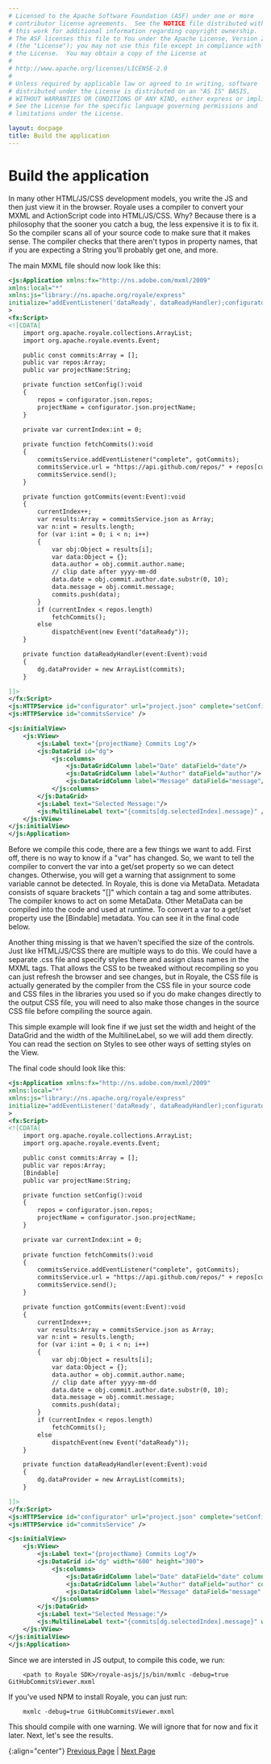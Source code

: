 ```yaml
---
# Licensed to the Apache Software Foundation (ASF) under one or more
# contributor license agreements.  See the NOTICE file distributed with
# this work for additional information regarding copyright ownership.
# The ASF licenses this file to You under the Apache License, Version 2.0
# (the "License"); you may not use this file except in compliance with
# the License.  You may obtain a copy of the License at
# 
# http://www.apache.org/licenses/LICENSE-2.0
# 
# Unless required by applicable law or agreed to in writing, software
# distributed under the License is distributed on an "AS IS" BASIS,
# WITHOUT WARRANTIES OR CONDITIONS OF ANY KIND, either express or implied.
# See the License for the specific language governing permissions and
# limitations under the License.

layout: docpage
title: Build the application
---
```


# Build the application

In many other HTML/JS/CSS development models, you write the JS and then just view it in the browser.  Royale uses a compiler to convert your MXML and ActionScript code into HTML/JS/CSS.  Why?  Because there is a philosophy that the sooner you catch a bug, the less expensive it is to fix it.  So the compiler scans all of your source code to make sure that it makes sense.  The compiler checks that there aren't typos in property names, that if you are expecting a String you'll probably get one, and more.  

The main MXML file should now look like this:

```XML
<js:Application xmlns:fx="http://ns.adobe.com/mxml/2009"
xmlns:local="*"
xmlns:js="library://ns.apache.org/royale/express"
initialize="addEventListener('dataReady', dataReadyHandler);configurator.send()"
>
<fx:Script>
<![CDATA[
    import org.apache.royale.collections.ArrayList;
    import org.apache.royale.events.Event;

    public const commits:Array = [];
    public var repos:Array;
    public var projectName:String;

    private function setConfig():void
    {
        repos = configurator.json.repos;
        projectName = configurator.json.projectName;
    }

    private var currentIndex:int = 0;
    
    private function fetchCommits():void
    {
        commitsService.addEventListener("complete", gotCommits);
        commitsService.url = "https://api.github.com/repos/" + repos[currentIndex] + "/commits";
        commitsService.send();
    }

    private function gotCommits(event:Event):void
    {
        currentIndex++;
        var results:Array = commitsService.json as Array;
        var n:int = results.length;
        for (var i:int = 0; i < n; i++)
        {
            var obj:Object = results[i];
            var data:Object = {};
            data.author = obj.commit.author.name;
            // clip date after yyyy-mm-dd
            data.date = obj.commit.author.date.substr(0, 10);
            data.message = obj.commit.message;
            commits.push(data);
        }
        if (currentIndex < repos.length)
            fetchCommits();
        else
            dispatchEvent(new Event("dataReady"));
    }

    private function dataReadyHandler(event:Event):void
    {
        dg.dataProvider = new ArrayList(commits);
    }

]]>
</fx:Script>
<js:HTTPService id="configurator" url="project.json" complete="setConfig();fetchCommits()" />
<js:HTTPService id="commitsService" />

<js:initialView>
    <js:VView>
        <js:Label text="{projectName} Commits Log"/>
        <js:DataGrid id="dg">
            <js:columns>
                <js:DataGridColumn label="Date" dataField="date"/>
                <js:DataGridColumn label="Author" dataField="author"/>
                <js:DataGridColumn label="Message" dataField="message"/>
            </js:columns>
        </js:DataGrid>
        <js:Label text="Selected Message:"/>
        <js:MultilineLabel text="{commits[dg.selectedIndex].message}" />
    </js:VView>
</js:initialView>
</js:Application>
```

Before we compile this code, there are a few things we want to add.  First off, there is no way to know if a  "var" has changed.  So, we want to tell the compiler to convert the var into a get/set property so we can detect changes.  Otherwise, you will get a warning that assignment to some variable cannot be detected.  In Royale, this is done via MetaData.  Metadata consists of square brackets "[]" which contain a tag and some attributes.  The compiler knows to act on some MetaData.  Other MetaData can be compiled into the code and used at runtime.  To convert a var to a get/set property use the [Bindable] metadata.  You can see it in the final code below.

Another thing missing is that we haven't specified the size of the controls.  Just like HTML/JS/CSS there are multiple ways to do this.  We could have a separate .css file and specify styles there and assign class names in the MXML tags.  That allows the CSS to be tweaked without recompiling so you can just refresh the browser and see changes, but in Royale, the CSS file is actually generated by the compiler from the CSS file in your source code and CSS files in the libraries you used so if you do make changes directly to the output CSS file, you will need to also make those changes in the source CSS file before compiling the source again.

This simple example will look fine if we just set the width and height of the DataGrid and the width of the MultilineLabel, so we will add them directly.  You can read the section on Styles to see other ways of setting styles on the View.

The final code should look like this:

```XML
<js:Application xmlns:fx="http://ns.adobe.com/mxml/2009"
xmlns:local="*"
xmlns:js="library://ns.apache.org/royale/express"
initialize="addEventListener('dataReady', dataReadyHandler);configurator.send()"
>
<fx:Script>
<![CDATA[
    import org.apache.royale.collections.ArrayList;
    import org.apache.royale.events.Event;

    public const commits:Array = [];
    public var repos:Array;
    [Bindable]
    public var projectName:String;

    private function setConfig():void
    {
        repos = configurator.json.repos;
        projectName = configurator.json.projectName;
    }

    private var currentIndex:int = 0;
    
    private function fetchCommits():void
    {
        commitsService.addEventListener("complete", gotCommits);
        commitsService.url = "https://api.github.com/repos/" + repos[currentIndex] + "/commits";
        commitsService.send();
    }

    private function gotCommits(event:Event):void
    {
        currentIndex++;
        var results:Array = commitsService.json as Array;
        var n:int = results.length;
        for (var i:int = 0; i < n; i++)
        {
            var obj:Object = results[i];
            var data:Object = {};
            data.author = obj.commit.author.name;
            // clip date after yyyy-mm-dd
            data.date = obj.commit.author.date.substr(0, 10);
            data.message = obj.commit.message;
            commits.push(data);
        }
        if (currentIndex < repos.length)
            fetchCommits();
        else
            dispatchEvent(new Event("dataReady"));
    }

    private function dataReadyHandler(event:Event):void
    {
        dg.dataProvider = new ArrayList(commits);
    }

]]>
</fx:Script>
<js:HTTPService id="configurator" url="project.json" complete="setConfig();fetchCommits()" />
<js:HTTPService id="commitsService" />

<js:initialView>
    <js:VView>
        <js:Label text="{projectName} Commits Log"/>
        <js:DataGrid id="dg" width="600" height="300">
            <js:columns>
                <js:DataGridColumn label="Date" dataField="date" columnWidth="100"/>
                <js:DataGridColumn label="Author" dataField="author" columnWidth="100"/>
                <js:DataGridColumn label="Message" dataField="message" columnWidth="400"/>
            </js:columns>
        </js:DataGrid>
        <js:Label text="Selected Message:"/>
        <js:MultilineLabel text="{commits[dg.selectedIndex].message}" width="600" />
    </js:VView>
</js:initialView>
</js:Application>
```

Since we are intersted in JS output, to compile this code, we run:

```
    <path to Royale SDK>/royale-asjs/js/bin/mxmlc -debug=true GitHubCommitsViewer.mxml
```

If you've used NPM to install Royale, you can just run:

```
    mxmlc -debug=true GitHubCommitsViewer.mxml
```

This should compile with one warning.  We will ignore that for now and fix it later.  Next, let's see the results.

{:align="center"}
[Previous Page](create-an-application/application-tutorial/controller.html) \| [Next Page](create-an-application/application-tutorial/deploy.html)
